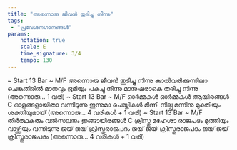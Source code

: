 ```yaml
---
title: "അന്നൊരു ജീവൻ തുടിച്ചു നിന്നു"
tags:
 - "പ്രവേശനഗാനങ്ങൾ"
params:
    notation: true
    scale: E
    time_signature: 3/4
    tempo: 130
---
```

~ Start 13 Bar ~
M/F
അന്നൊരു ജീവൻ തുടിച്ചു നിന്നു
കാൽവരിക്കുന്നിലാ ചെങ്കതിരിൽ
മാനവും ഭൂമിയും പകച്ചു നിന്നു
മാനുഷരാകെ തരിച്ചു നിന്നു
(അന്നൊരു... 1 വരി)
~ Start 13 Bar ~
M/F
ഓർമ്മകൾ ഓർമ്മകൾ ആയിരങ്ങൾ
C
ഓളങ്ങളായിതാ വന്നിടുന്നു
ഇന്നുമാ ചെയ്തികൾ മിന്നി നില്പൂ
മന്നിനു മുക്തിയും ശക്തിയുമായ്
(അന്നൊരു... 4 വരികൾ + 1 വരി)
~ Start 13 Bar ~
M/F
തീർത്ഥകരും വൽസലരും ഇങ്ങായിരങ്ങൾ
C
ക്രിസ്തു മഹേശാ രാജപദം
മുത്തിയും വാഴ്ത്തിയും വന്നിടുന്നു
ജയ് ജയ് ക്രിസ്തുരാജപദം
ജയ് ജയ് ക്രിസ്തുരാജപദം
ജയ് ജയ് ക്രിസ്തുരാജപദം
(അന്നൊരു... 4 വരികൾ + 1 വരി)
